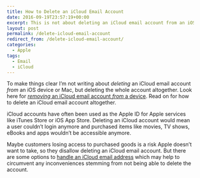 ```yaml
---
title: How to Delete an iCloud Email Account
date: 2016-09-19T23:57:19+00:00
excerpt: This is not about deleting an iCloud email account from an iOS device or Mac, but deleting the whole account altogether.
layout: post
permalink: /delete-icloud-email-account
redirect_from: /delete-icloud-email-account/
categories:
  - Apple
tags:
  - Email
  - iCloud
---
```

To make things clear I’m not writing about _deleting_ an iCloud email account _from_ an iOS device or Mac, but deleting the whole account altogether. Look here for [_removing_ an iCloud email account _from_ a device](https://support.apple.com/en-us/HT201419). Read on for how to delete an iCloud email account altogether.

iCloud accounts have often been used as the Apple ID for Apple services like iTunes Store or iOS App Store. Deleting an iCloud account would mean a user couldn’t login anymore and purchased items like movies, TV shows, eBooks and apps wouldn’t be accessible anymore.

Maybe customers losing access to purchased goods is a risk Apple doesn’t want to take, so they disallow deleting an iCloud email account. But there are some options to [handle an iCloud email address](/icloud-email-address) which may help to circumvent any inconveniences stemming from not being able to delete the account.